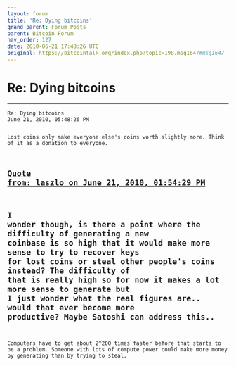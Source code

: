 ```yaml
---
layout: forum
title: 'Re: Dying bitcoins'
grand_parent: Forum Posts
parent: Bitcoin Forum
nav_order: 127
date: 2010-06-21 17:48:26 UTC
original: https://bitcointalk.org/index.php?topic=198.msg1647#msg1647
---
```


# Re: Dying bitcoins
---

<div class="language-plaintext highlighter-rouge"><div class="highlight"><pre class="highlight">
<code>Re: Dying bitcoins
June 21, 2010, 05:48:26 PM

Lost coins only make everyone else's coins worth slightly more.  Think of it as a donation to everyone.

<a href="https://bitcointalk.org/index.php?topic=198.msg1640#msg1640">Quote from: laszlo on June 21, 2010, 01:54:29 PM</a>
-------------
I wonder though, is there a point where the difficulty of generating a new coinbase is so high that it would make more sense to try to recover keys for lost coins or steal other people's coins instead?  The difficulty of that is really high so for now it makes a lot more sense to generate but I just wonder what the real figures are.. would that ever become more productive?  Maybe Satoshi can address this..
-------------

Computers have to get about 2^200 times faster before that starts to be a problem.  Someone with lots of compute power could make more money by generating than by trying to steal.
</code></pre></div></div>
